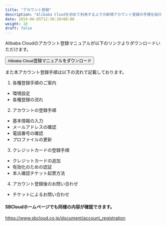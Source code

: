 ```yaml
---
title: "アカウント登録"
description: "Alibaba Cloudを初めて利用する上での新規アカウント登録の手順を紹介します。"
date: 2019-06-05T12:30:18+08:00
weight: 10
draft: false
---
```


Alibaba Cloudのアカウント登録マニュアルが以下のリンクよりダウンロードいただけます。

[<button class="btn btn-primary">Alibaba Cloud登録マニュアルをダウンロード</button>](https://www.sbcloud.co.jp/file/26003855888637668)

また本アカウント登録手順は以下の流れで記載しております。

1. 各種登録手順のご案内  
  - 環境設定
  - 各種登録の流れ  
2. アカウントの登録手順
  - 基本情報の入力
  - メールアドレスの確認
  - 電話番号の確認
  - プロファイルの更新
3. クレジットカードの登録手順
  - クレジットカードの追加
  - 有効化のための認証
  - 本人確認チケット起票方法
4. アカウント登録後のお問い合わせ
  - チケットによるお問い合わせ

#### SBCloudホームページでも同様の内容が確認できます。
https://www.sbcloud.co.jp/document/account_registration
